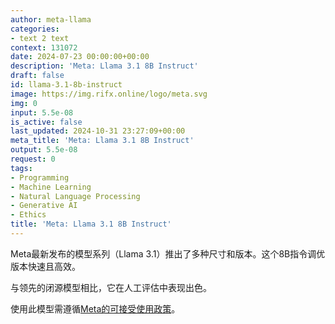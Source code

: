 ```yaml
---
author: meta-llama
categories:
- text 2 text
context: 131072
date: 2024-07-23 00:00:00+00:00
description: 'Meta: Llama 3.1 8B Instruct'
draft: false
id: llama-3.1-8b-instruct
image: https://img.rifx.online/logo/meta.svg
img: 0
input: 5.5e-08
is_active: false
last_updated: 2024-10-31 23:27:09+00:00
meta_title: 'Meta: Llama 3.1 8B Instruct'
output: 5.5e-08
request: 0
tags:
- Programming
- Machine Learning
- Natural Language Processing
- Generative AI
- Ethics
title: 'Meta: Llama 3.1 8B Instruct'
---
```







Meta最新发布的模型系列（Llama 3.1）推出了多种尺寸和版本。这个8B指令调优版本快速且高效。

与领先的闭源模型相比，它在人工评估中表现出色。

使用此模型需遵循[Meta的可接受使用政策](https://www.llama.com/llama3/use-policy/)。

